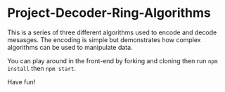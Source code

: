 # Project-Decoder-Ring-Algorithms

This is a series of three different algorithms used to encode and decode mesasges. The encoding is simple but demonstrates how complex algorithms can be used to manipulate data. 

You can play around in the front-end by forking and cloning then run ```npm install``` then ```npm start```.

Have fun!
